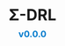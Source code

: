 <h1 style="text-align: center; margin-bottom: 0.5rem;">
    <a href="https://github.com/Qntx/SigmaDRL" style="text-decoration: none; color: inherit;">
        Σ-DRL
    </a>
</h1>
<p style="text-align: center; font-size: 1rem; color: #555; margin-top: 0;">
    <strong style="color: #007acc;">v0.0.0</strong>
</p>